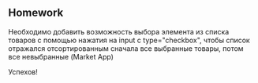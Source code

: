##  Homework

Необходимо добавить возможность выбора элемента из списка товаров с помощью нажатия на input с type="checkbox", чтобы список отражался отсортированным сначала все выбранные товары, потом все невыбранные  (Market App)

Успехов!